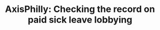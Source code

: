 ---
layout: post
title: "AxisPhilly: Checking the record on paid sick leave lobbying"
external_link: http://axisphilly.org/article/check-the-record-on-paid-sick-leave-lobbying/
categories: [blog]
---